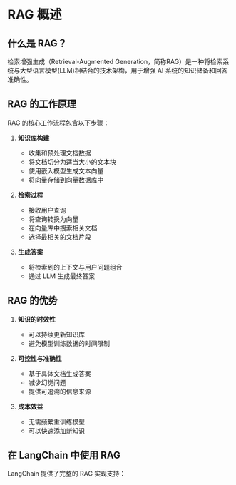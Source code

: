 # RAG 概述

## 什么是 RAG？

检索增强生成（Retrieval-Augmented Generation，简称RAG）是一种将检索系统与大型语言模型(LLM)相结合的技术架构，用于增强 AI 系统的知识储备和回答准确性。

## RAG 的工作原理

RAG 的核心工作流程包含以下步骤：

1. **知识库构建**
   - 收集和预处理文档数据
   - 将文档切分为适当大小的文本块
   - 使用嵌入模型生成文本向量
   - 将向量存储到向量数据库中

2. **检索过程**
   - 接收用户查询
   - 将查询转换为向量
   - 在向量库中搜索相关文档
   - 选择最相关的文档片段

3. **生成答案**
   - 将检索到的上下文与用户问题组合
   - 通过 LLM 生成最终答案

## RAG 的优势

1. **知识的时效性**
   - 可以持续更新知识库
   - 避免模型训练数据的时间限制

2. **可控性与准确性**
   - 基于具体文档生成答案
   - 减少幻觉问题
   - 提供可追溯的信息来源

3. **成本效益**
   - 无需频繁重训练模型
   - 可以快速添加新知识

## 在 LangChain 中使用 RAG

LangChain 提供了完整的 RAG 实现支持：

